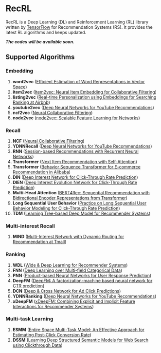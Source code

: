 # RecRL

RecRL is a Deep Learning (DL) and Reinforcement Learning (RL) library written by [TensorFlow](https://www.tensorflow.org) for Recommendation Systems (RS). It provides the latest RL algorithms and keeps updated.

***The codes will be available soon.***

## Supported Algorithms

### Embedding
1. **word2vec** ([Efficient Estimation of Word Representations in Vector Space](https://arxiv.org/abs/1301.3781))
2. **item2vec** ([Item2vec: Neural Item Embedding for Collaborative Filtering](https://arxiv.org/abs/1603.04259))
3. **listing2vec** ([Real-time Personalization using Embeddings for Searching Ranking at Airbnb](https://dl.acm.org/doi/10.1145/3219819.3219885))
4. **youtube2vec** ([Deep Neural Networks for YouTube Recommendations](https://static.googleusercontent.com/media/research.google.com/en//pubs/archive/45530.pdf))
5. **ncf2vec** ([Neural Collaborative Filtering](https://arxiv.org/abs/1708.05031))
6. **node2vec** ([node2vec: Scalable Feature Learning for Networks](https://arxiv.org/abs/1607.00653))

### Recall
1. **NCF** ([Neural Collaborative Filtering](https://arxiv.org/abs/1708.05031))
2. **YDNNRecall** ([Deep Neural Networks for YouTube Recommendations](https://static.googleusercontent.com/media/research.google.com/en//pubs/archive/45530.pdf))
3. **RNN** ([Session-based Recommendations with Recurrent Neural Networks](https://arxiv.org/abs/1511.06939))
4. **Transformer** ([Next Item Recommendation with Self-Attention](https://arxiv.org/pdf/1808.06414.pdf))
5. **Transformer** ([Behavior Sequence Transformer for E-commerce Recommendation in Alibaba](https://arxiv.org/pdf/1905.06874.pdf))
6. **DIN** ([Deep Interest Network for Click-Through Rate Prediction](https://arxiv.org/pdf/1706.06978.pdf))
7. **DIEN** ([Deep Interest Evolution Network for Click-Through Rate Prediction](https://arxiv.org/pdf/1809.03672.pdf))
8. **Multi-Head Attention** ([BERT4Rec: Sequential Recommendation with Bidirectional Encoder Representations from Transformer](https://arxiv.org/pdf/1904.06690.pdf))
9. **Long Sequential User Behavior** ([Practice on Long Sequential User Behavior Modeling for Click-Through Rate Prediction](https://arxiv.org/pdf/1905.09248v1.pdf))
10. **TDM** ([Learning Tree-based Deep Model for Recommender Systems](https://arxiv.org/pdf/1801.02294.pdf))

### Multi-interest Recall
1. **MIND** ([Multi-Interest Network with Dynamic Routing for Recommendation at Tmall](https://arxiv.org/pdf/1904.08030.pdf))

### Ranking
1. **WDL** ([Wide & Deep Learning for Recommender Systems](https://arxiv.org/abs/1606.07792))
2. **FNN** ([Deep Learning over Multi-field Categorical Data](https://arxiv.org/abs/1601.02376))
3. **PNN** ([Product-based Neural Networks for User Response Prediction](https://arxiv.org/abs/1611.00144))
4. **DeepFM** ([DeepFM: A factorization-machine based neural network for CTR prediction](https://arxiv.org/abs/1703.04247))
5. **DCN** ([Deep & Cross Network for Ad Click Predictions](https://arxiv.org/abs/1708.05123))
6. **YDNNRanking** ([Deep Neural Networks for YouTube Recommendations](https://static.googleusercontent.com/media/research.google.com/en//pubs/archive/45530.pdf))
7. **xDeepFM** ([xDeepFM: Combining Explicit and Implicit Feature Interactions for Recommender Systems](https://arxiv.org/abs/1803.05170))

### Multi-task Learning
1. **ESMM** ([Entire Space Multi-Task Model: An Effective Approach for Estimating Post-Click Conversion Rate](https://arxiv.org/abs/1804.07931))
2. **DSSM** ([Learning Deep Structured Semantic Models for Web Search using Clickthrough Data](https://posenhuang.github.io/papers/cikm2013_DSSM_fullversion.pdf))
